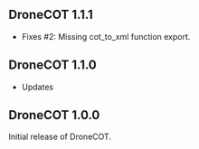 ## DroneCOT 1.1.1

- Fixes #2: Missing cot_to_xml function export.

## DroneCOT 1.1.0

* Updates


## DroneCOT 1.0.0

Initial release of DroneCOT.
